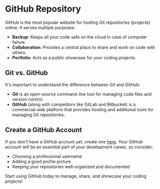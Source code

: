 # GitHub Repository

GitHub is the most popular website for hosting Git repositories (projects) online. It serves multiple purposes:

- **Backup:** Keeps all your code safe on the cloud in case of computer failure.
- **Collaboration:** Provides a central place to share and work on code with others.
- **Portfolio:** Acts as a public showcase for your coding projects.

## Git vs. GitHub

It's important to understand the difference between Git and GitHub:

- **Git** is an open-source command-line tool for managing code files and version control.
- **GitHub** (along with competitors like GitLab and Bitbucket) is a commercial web platform that provides hosting and additional tools for managing Git repositories.

## Create a GitHub Account

If you don't have a GitHub account yet, create one [here](https://github.com/). Your GitHub account will be an essential part of your development career, so consider:

- Choosing a professional username
- Adding a good profile picture
- Keeping your repositories well-organized and documented

Start using GitHub today to manage, share, and showcase your coding projects!
